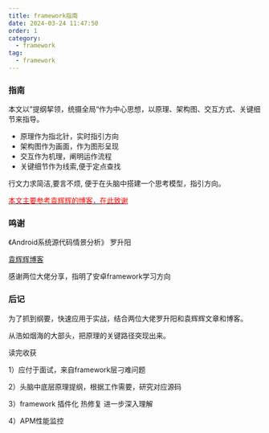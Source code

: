 ```yaml
---
title: framework指南
date: 2024-03-24 11:47:50
order: 1
category:
  - framework
tag:
  - framework
---
```


### 指南

本文以”提纲挈领，统摄全局“作为中心思想，以原理、架构图、交互方式、关键细节来指导。

* 原理作为指北针，实时指引方向
* 架构图作为画面，作为图形呈现
* 交互作为机理，阐明运作流程
* 关键细节作为线索,便于定点查找

行文力求简洁,要言不烦, 便于在头脑中搭建一个思考模型，指引方向。

[<font color=red>本文主要参考袁辉辉的博客，在此致谢</font>](https://gityuan.com/)

### 鸣谢
《Android系统源代码情景分析》 罗升阳

[袁辉辉博客](https://gityuan.com/)

感谢两位大佬分享，指明了安卓framework学习方向

### 后记
为了抓到纲要，快速应用于实战，结合两位大佬罗升阳和袁辉辉文章和博客。

从浩如烟海的大部头，把原理的关键路径突现出来。

读完收获

1）应付于面试，来自framework层刁难问题

2）头脑中底层原理提纲，根据工作需要，研究对应源码

3）framework 插件化 热修复 进一步深入理解

4）APM性能监控

<Catalog />

